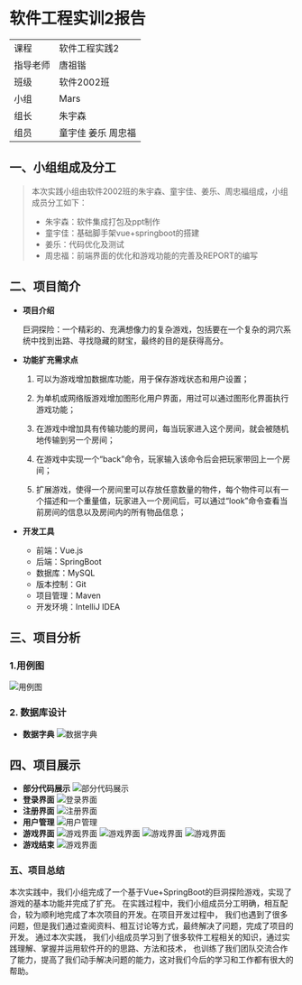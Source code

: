 # 软件工程实训2报告

<table>
    <tr>
        <td>课程</td>
        <td>软件工程实践2</td>
    </tr>
    <tr>
        <td>指导老师</td>
        <td>唐祖锴</td>
    </tr>
    <tr>
        <td>班级</td>
        <td>软件2002班</td>
    </tr>
    <tr>
        <td>小组</td> 
        <td>Mars</td>
    </tr>
    <tr>
        <td>组长</td> 
        <td>朱宇森</td>
    </tr>
    <tr>
        <td>组员</td>    
        <td>童宇佳 姜乐 周忠福</td>
    </tr>
</table>

## 一、小组组成及分工
> 本次实践小组由软件2002班的朱宇森、童宇佳、姜乐、周忠福组成，小组成员分工如下：
> - 朱宇森：软件集成打包及ppt制作
> - 童宇佳：基础脚手架vue+springboot的搭建
> - 姜乐：代码优化及测试
> - 周忠福：前端界面的优化和游戏功能的完善及REPORT的编写

## 二、项目简介
- **项目介绍**

  巨洞探险：一个精彩的、充满想像力的复杂游戏，包括要在一个复杂的洞穴系统中找到出路、寻找隐藏的财宝，最终的目的是获得高分。

- **功能扩充需求点**

  1. 可以为游戏增加数据库功能，用于保存游戏状态和用户设置；

  2. 为单机或网络版游戏增加图形化用户界面，用过可以通过图形化界面执行游戏功能；

  3. 在游戏中增加具有传输功能的房间，每当玩家进入这个房间，就会被随机地传输到另一个房间；

  4. 在游戏中实现一个“back”命令，玩家输入该命令后会把玩家带回上一个房间；

  5. 扩展游戏，使得一个房间里可以存放任意数量的物件，每个物件可以有一个描述和一个重量值，玩家进入一个房间后，可以通过“look”命令查看当前房间的信息以及房间内的所有物品信息；

- **开发工具**
  - 前端：Vue.js
  - 后端：SpringBoot
  - 数据库：MySQL
  - 版本控制：Git
  - 项目管理：Maven
  - 开发环境：IntelliJ IDEA

## 三、项目分析
### 1.用例图
![用例图](report_picture/用例图.png)

### 2. 数据库设计
- **数据字典**
![数据字典](report_picture/数据字典.png)


## 四、项目展示
- **部分代码展示**
![部分代码展示](report_picture/部分代码.png)
- **登录界面**
![登录界面](report_picture/登录.png)
- **注册界面**
![注册界面](report_picture/注册.png)
- **用户管理**
![用户管理](report_picture/用户管理.png)
- **游戏界面**
![游戏界面](report_picture/游戏1.png)
![游戏界面](report_picture/游戏2.png)
![游戏界面](report_picture/游戏3.png)
![游戏界面](report_picture/游戏4.png)
- **游戏结束**
![游戏界面](report_picture/游戏5.png)

### 五、项目总结
  本次实践中，我们小组完成了一个基于Vue+SpringBoot的巨洞探险游戏，实现了游戏的基本功能并完成了扩充。
  在实践过程中，我们小组成员分工明确，相互配合，较为顺利地完成了本次项目的开发。在项目开发过程中，
  我们也遇到了很多问题，但是我们通过查阅资料、相互讨论等方式，最终解决了问题，完成了项目的开发。
  通过本次实践， 我们小组成员学习到了很多软件工程相关的知识，通过实践理解、掌握并运用软件开的的思路、方法和技术，
  也训练了我们团队交流合作了能力，提高了我们动手解决问题的能力，这对我们今后的学习和工作都有很大的帮助。